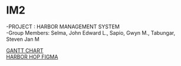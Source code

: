 # IM2
-PROJECT : HARBOR MANAGEMENT SYSTEM<br/>
-Group Members: Selma, John Edward L., Sapio, Gwyn M., Tabungar, Steven Jan M



<a href="https://docs.google.com/spreadsheets/d/1osmFreJpuNJsqo1y8SJziIvYiVPNEUqMjrD1SCjQWvg/edit?gid=0#gid=0">GANTT CHART</a><br/>
<a href="https://www.figma.com/design/uMWOM3rGD4SDCkgXEg4SXe/Untitled?node-id=0-1&node-type=canvas&t=z3cubIB9wIv3Q8Fs-0">HARBOR HOP FIGMA</a>
